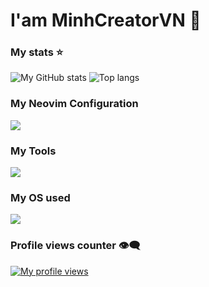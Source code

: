 # I'am MinhCreatorVN 👋

### My stats ⭐
<div align="left">
<img alt="My GitHub stats" with ="50%" src="https://github-readme-stats.vercel.app/api?username=MinhCreator&show_icons=true&theme=default"/>
<img alt="Top langs" with ="50%" src="https://github-readme-stats.vercel.app/api/top-langs/?username=MinhCreator&layout=compact&&langs_count=8"/>
</div>

### My Neovim Configuration 
<img src="https://github-readme-stats.vercel.app/api/pin/?username=MinhCreator&repo=lazyvim-config&show_owner=true"/> 

### My Tools
<p align="left">
  <a href="https://skillicons.dev">
    <img src="https://skillicons.dev/icons?i=git,neovim,godot,vscode,vscodium" />
  </a>
</p>

### My OS used
<p align="left">
  <a href="https://skillicons.dev">
    <img src="https://skillicons.dev/icons?i=windows,arch" />
  </a>
</p>

### Profile views counter 👁️‍🗨️
[![My profile views](https://u8views.com/api/v1/github/profiles/7869344/views/day-week-month-total-count.svg)](https://u8views.com/github/MinhCreator)
